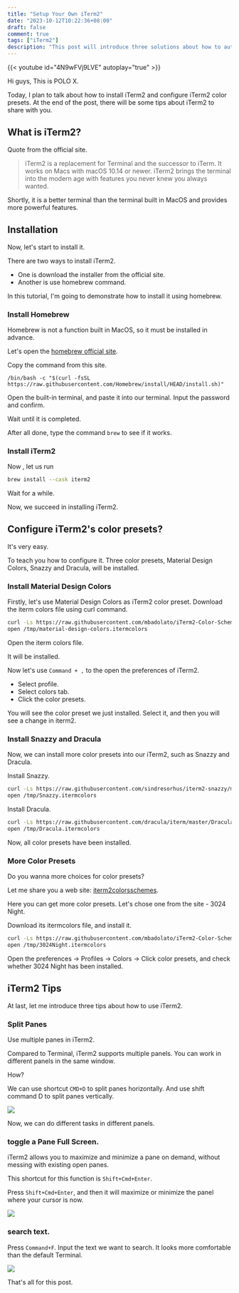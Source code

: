```yaml
---
title: "Setup Your Own iTerm2"
date: "2023-10-12T10:22:36+08:00"
draft: false
comment: true
tags: ["iTerm2"]
description: "This post will introduce three solutions about how to autostart Tmux when starting iTerm2."
---
```


{{< youtube id="4N9wFVj9LVE" autoplay="true" >}}

Hi guys, This is POLO X.

Today, I plan to talk about how to install iTerm2 and configure iTerm2 color presets. At the end of the post, there will be some tips about iTerm2 to share with you.

## What is iTerm2?

Quote from the official site.

> iTerm2 is a replacement for Terminal and the successor to iTerm. It works on Macs with macOS 10.14 or newer. iTerm2 brings the terminal into the modern age with features you never knew you always wanted.

Shortly, it is a better terminal than the terminal built in MacOS and provides more powerful features.

## Installation

Now, let's start to install it.

There are two ways to install iTerm2.

- One is download the installer from the official site.
- Another is use homebrew command.

In this tutorial, I'm going to demonstrate how to install it using homebrew.

### Install Homebrew

Homebrew is not a function built in MacOS, so it must be installed in advance.

Let's open the [homebrew official site](https://brew.sh).

Copy the command from this site.

```
/bin/bash -c "$(curl -fsSL https://raw.githubusercontent.com/Homebrew/install/HEAD/install.sh)"
```

Open the built-in terminal, and paste it into our terminal. Input the password and confirm.

Wait until it is completed.

After all done, type the command `brew` to see if it works.

### Install iTerm2

Now , let us run 

```bash
brew install --cask iterm2
```

Wait for a while.

Now, we succeed in  installing iTerm2.

## Configure iTerm2's color presets?

It's very easy.

To teach you how to configure it. Three color presets, Material Design Colors, Snazzy and Dracula, will be installed.

### Install Material Design Colors

Firstly, let's use Material Design Colors as iTerm2 color preset. Download the iterm colors file using curl command.

```bash
curl -Ls https://raw.githubusercontent.com/mbadolato/iTerm2-Color-Schemes/master/schemes/MaterialDesignColors.itermcolors > /tmp/material-design-colors.itermcolors
open /tmp/material-design-colors.itermcolors
```

Open the iterm colors file.  

It will be installed.

Now let's use `Command + ,` to the open the preferences of iTerm2.

- Select profile.
- Select colors tab.
- Click the color presets. 

You will see the color preset we just installed. Select it, and then you will see a change in iterm2.

### Install Snazzy and Dracula

Now, we can install more color presets into our iTerm2, such as Snazzy and Dracula.

Install Snazzy.

```bash
curl -Ls https://raw.githubusercontent.com/sindresorhus/iterm2-snazzy/main/Snazzy.itermcolors > /tmp/Snazzy.itermcolors
open /tmp/Snazzy.itermcolors
```

Install Dracula.

```bash
curl -Ls https://raw.githubusercontent.com/dracula/iterm/master/Dracula.itermcolors > /tmp/Dracula.itermcolors
open /tmp/Dracula.itermcolors
```

Now, all color presets have been installed.

### More Color Presets

Do you wanna more choices for color presets?

Let me share you a web site: [iterm2colorsschemes](https://iterm2colorschemes.com).

Here you can get more color presets. Let's chose one from the site - 3024 Night. 

Download its itermcolors file, and install it.

```bash
curl -Ls https://raw.githubusercontent.com/mbadolato/iTerm2-Color-Schemes/master/schemes/3024%20Night.itermcolors > /tmp/3024Night.itermcolors
open /tmp/3024Night.itermcolors
```

Open the preferences -> Profiles -> Colors -> Click color presets, and check whether 3024 Night has been installed.

## iTerm2 Tips

At last, let me introduce three tips about how to use iTerm2.

### Split Panes

Use multiple panes in iTerm2.

Compared to Terminal, iTerm2 supports multiple panels. You can work in different panels in the same window.

How?

We can use shortcut `CMD+D` to split panes horizontally. And use  shift command D to split panes vertically.

![](https://cdn.jsdelivr.net/gh/poloxue/images@main/2023-10-11-setup-your-own-iterm2-01.gif)

Now, we can do different tasks in different panels.

### toggle a Pane Full Screen.

iTerm2 allows you to maximize and minimize a pane on demand, without messing with existing open panes.

This shortcut for this function is `Shift+Cmd+Enter`.

Press `Shift+Cmd+Enter`, and then it will maximize or minimize the panel where your cursor is now.

![](https://cdn.jsdelivr.net/gh/poloxue/images@main/2023-10-11-setup-your-own-iterm2-02.gif)

### search text.

Press `Command+F`. Input the text we want to search. It looks more comfortable than the default Terminal.

![](https://cdn.jsdelivr.net/gh/poloxue/images@main/2023-10-11-setup-your-own-iterm2-03.gif)


That's all for this post.

